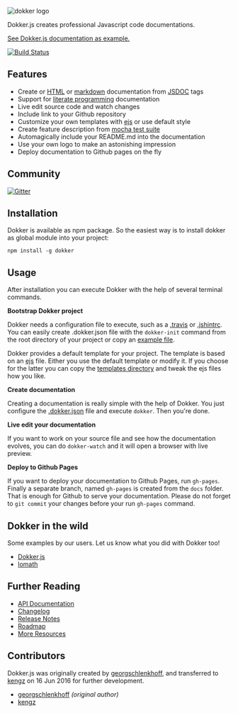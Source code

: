 ![dokker logo](https://raw.githubusercontent.com/oceanhouse21/dokker/master/templates/logo.png)

Dokker.js creates professional Javascript code documentations.

[See Dokker.js documentation as example.](http://dokkerjs.com)

[![Build Status](https://travis-ci.org/oceanhouse21/dokker.svg?branch=master)](https://travis-ci.org/oceanhouse21/dokker)


## Features

 * Create or [HTML](http://dokkerjs.com/) or [markdown](https://github.com/oceanhouse21/dokker/tree/master/docs#dokkerjs-api-documentation) documentation from [JSDOC](http://usejsdoc.org/) tags
 * Support for [literate programming](https://en.wikipedia.org/?title=Literate_programming) documentation
 * Live edit source code and watch changes
 * Include link to your Github repository
 * Customize your own templates with [ejs](http://www.embeddedjs.com/) or use default style
 * Create feature description from [mocha test suite](http://mochajs.org/)
 * Automagically include your README.md into the documentation
 * Use your own logo to make an astonishing impression
 * Deploy documentation to Github pages on the fly

## Community

[![Gitter](https://badges.gitter.im/Join%20Chat.svg)](https://gitter.im/oceanhouse21/dokker?utm_source=badge&utm_medium=badge&utm_campaign=pr-badge)

## Installation

Dokker is available as npm package. So the easiest way is to install dokker as global module into your project:

```
npm install -g dokker
```

## Usage

After installation you can execute Dokker with the help of several terminal commands.

**Bootstrap Dokker project**

Dokker needs a configuration file to execute, such as a [.travis](https://travis-ci.org/) or [.jshintrc](http://jshint.com/docs/). You can easily create .dokker.json file with the ```dokker-init``` command from the root directory of your project or copy an [example file](https://github.com/oceanhouse21/dokker/blob/master/.dokker.json).

Dokker provides a default template for your project. The template is based on an [ejs](http://www.embeddedjs.com/) file. Either you use the default template or modify it. If you choose for the latter you can copy the [templates directory](https://github.com/oceanhouse21/dokker/tree/master/templates) and tweak the ejs files how you like.

**Create documentation**

Creating a documentation is really simple with the help of Dokker. You just configure the [.dokker.json](https://github.com/oceanhouse21/dokker/blob/master/.dokker.json) file and execute ```dokker```. Then you're done.

**Live edit your documentation**

If you want to work on your source file and see how the documentation evolves, you can do ```dokker-watch``` and it will open a browser with live preview.

<!-- Node.js/Express server is started for you that serves your Dokker project at [localhost:9000](http://localhost:9000).

If you want to use the live edit function please install the [LiveReload](http://livereload.com/) plugin for your browser. You can then even start a ```nodemon docs/app.js``` and whenever you hit save the HTML site is reloading. But before you might need ```npm install -g nodemon```. -->

**Deploy to Github Pages**

If you want to deploy your documentation to Github Pages, run ```gh-pages```. Finally a separate branch, named ```gh-pages``` is created from the ```docs``` folder. That is enough for Github to serve your documentation. Please do not forget to ```git commit``` your changes before your run ```gh-pages``` command.

## Dokker in the wild
Some examples by our users. Let us know what you did with Dokker too!

- [Dokker.js](http://dokkerjs.com)
- [lomath](http://kengz.github.io/lomath/)

## Further Reading

  * [API Documentation](http://dokkerjs.com)
  * [Changelog](https://github.com/oceanhouse21/dokker/wiki/Changelog)
  * [Release Notes](https://github.com/oceanhouse21/dokker/releases)
  * [Roadmap](https://github.com/oceanhouse21/dokker/wiki/Roadmap)
  * [More Resources](https://github.com/oceanhouse21/dokker/wiki/Resources)

## Contributors

Dokker.js was originally created by [georgschlenkhoff](https://github.com/georgschlenkhoff), and transferred to [kengz](https://github.com/kengz) on 16 Jun 2016 for further development.

 * [georgschlenkhoff](https://github.com/georgschlenkhoff) *(original author)*
 * [kengz](https://github.com/kengz)
